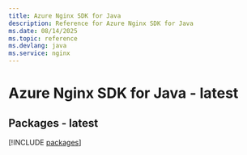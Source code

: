 ```yaml
---
title: Azure Nginx SDK for Java
description: Reference for Azure Nginx SDK for Java
ms.date: 08/14/2025
ms.topic: reference
ms.devlang: java
ms.service: nginx
---
```

# Azure Nginx SDK for Java - latest
## Packages - latest
[!INCLUDE [packages](nginx-index.md)]